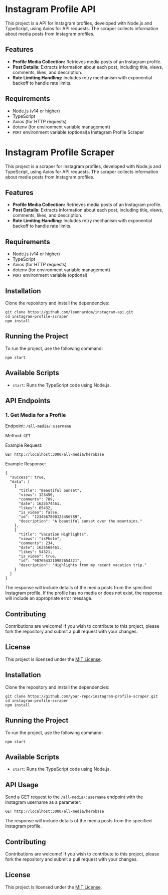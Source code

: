 Instagram Profile API
=========================

This project is a API for Instagram profiles, developed with Node.js and TypeScript, using Axios for API requests. The scraper collects information about media posts from Instagram profiles.

Features
--------

*   **Profile Media Collection:** Retrieves media posts of an Instagram profile.
*   **Post Details:** Extracts information about each post, including title, views, comments, likes, and description.
*   **Rate Limiting Handling:** Includes retry mechanism with exponential backoff to handle rate limits.

Requirements
------------

*   Node.js (v14 or higher)
*   TypeScript
*   Axios (for HTTP requests)
*   dotenv (for environment variable management)
*   `PORT` environment variable (optional)a  Instagram Profile Scraper

Instagram Profile Scraper
=========================

This project is a scraper for Instagram profiles, developed with Node.js and TypeScript, using Axios for API requests. The scraper collects information about media posts from Instagram profiles.

Features
--------

*   **Profile Media Collection:** Retrieves media posts of an Instagram profile.
*   **Post Details:** Extracts information about each post, including title, views, comments, likes, and description.
*   **Rate Limiting Handling:** Includes retry mechanism with exponential backoff to handle rate limits.

Requirements
------------

*   Node.js (v14 or higher)
*   TypeScript
*   Axios (for HTTP requests)
*   dotenv (for environment variable management)
*   `PORT` environment variable (optional)

Installation
------------

Clone the repository and install the dependencies:

    git clone https://github.com/leonnardom/instagram-api.git
    cd instagram-profile-scraper
    npm install
        

Running the Project
-------------------

To run the project, use the following command:

    npm start
        

Available Scripts
-----------------

*   `start`: Runs the TypeScript code using Node.js.

API Endpoints
-------------

### 1\. Get Media for a Profile

Endpoint: `/all-media/:username`

Method: `GET`

Example Request:

    GET http://localhost:3000/all-media/herobase
        

Example Response:

    
    {
      "success": true,
      "data": [
        {
          "title": "Beautiful Sunset",
          "views": 123456,
          "comments": 789,
          "date": 1625574461,
          "likes": 65432,
          "is_video": false,
          "id": "1234567890123456789",
          "description": "A beautiful sunset over the mountains."
        },
        {
          "title": "Vacation Highlights",
          "views": "isPhoto",
          "comments": 234,
          "date": 1625568461,
          "likes": 54321,
          "is_video": true,
          "id": "9876543210987654321",
          "description": "Highlights from my recent vacation trip."
        }
      ]
    }
        

The response will include details of the media posts from the specified Instagram profile. If the profile has no media or does not exist, the response will include an appropriate error message.

Contributing
------------

Contributions are welcome! If you wish to contribute to this project, please fork the repository and submit a pull request with your changes.

License
-------

This project is licensed under the [MIT License](LICENSE).

Installation
------------

Clone the repository and install the dependencies:

    git clone https://github.com/your-repo/instagram-profile-scraper.git
    cd instagram-profile-scraper
    npm install
        

Running the Project
-------------------

To run the project, use the following command:

    npm start
        

Available Scripts
-----------------

*   `start`: Runs the TypeScript code using Node.js.

API Usage
---------

Send a GET request to the `/all-media/:username` endpoint with the Instagram username as a parameter:

    GET http://localhost:3000/all-media/herobase
        

The response will include details of the media posts from the specified Instagram profile.

Contributing
------------

Contributions are welcome! If you wish to contribute to this project, please fork the repository and submit a pull request with your changes.

License
-------

This project is licensed under the [MIT License](LICENSE).
